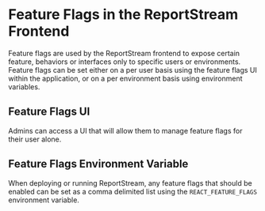 # Feature Flags in the ReportStream Frontend

Feature flags are used by the ReportStream frontend to expose certain feature, behaviors or interfaces only to specific users or environments. Feature flags can be set either on a per user basis using the feature flags UI within the application, or on a per environment basis using environment variables.

## Feature Flags UI

Admins can access a UI that will allow them to manage feature flags for their user alone.

## Feature Flags Environment Variable

When deploying or running ReportStream, any feature flags that should be enabled can be set as a comma delimited list using the `REACT_FEATURE_FLAGS` environment variable.
